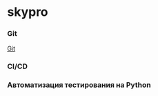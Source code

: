 # skypro

  ###  Git
  
  [Git](https://github.com/mranolegprivate/skypro/blob/main/git.md "Git")  

###  CI/CD
  
### Автоматизация тестирования на Python
